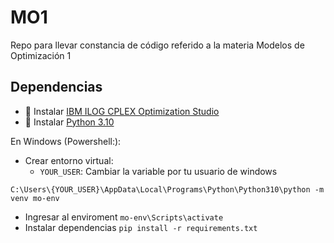 # MO1
Repo para llevar constancia de código referido a la materia Modelos de Optimización 1


## Dependencias
- 🚀 Instalar [IBM ILOG CPLEX Optimization Studio](https://www.ibm.com/academic/)
- 🚀 Instalar [Python 3.10](https://www.python.org/downloads/release/python-3100/)

En Windows (Powershell:):
- Crear entorno virtual: 
    - `YOUR_USER`: Cambiar la variable por tu usuario de windows

```C:\Users\{YOUR_USER}\AppData\Local\Programs\Python\Python310\python -m venv mo-env```
- Ingresar al enviroment
```mo-env\Scripts\activate```
- Instalar dependencias ```pip install -r requirements.txt```


